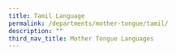 ```yaml
---
title: Tamil Language
permalink: /departments/mother-tongue/tamil/
description: ""
third_nav_title: Mother Tongue Languages
---
```

